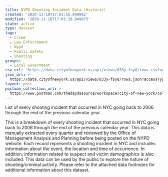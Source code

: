 ```yaml
---
title: NYPD Shooting Incident Data (Historic)
created: '2020-11-10T17:01:16.849062'
modified: '2020-11-10T17:01:16.849073'
state: active
type: dataset
tags:
  - Crime
  - Law Enforcement
  - Nypd
  - Public Safety
  - Shooting
groups:
  - Local Government
csv_url: 'https://data.cityofnewyork.us/api/views/833y-fsy8/rows.csv?accessType=DOWNLOAD'
json_url: >-
  https://data.cityofnewyork.us/api/views/833y-fsy8/rows.json?accessType=DOWNLOAD
layout: post
postman_collection_url: >-
  https://www.postman.com/thedaydasource/workspace/city-of-new-york/collection/15909983-a5bde853-548e-41f4-b534-920537390853
---
```

List of every shooting incident that occurred in NYC going back to 2006 through the end of the previous calendar year.

This is a breakdown of every shooting incident that occurred in NYC going back to 2006 through the end of the previous calendar year. This data is manually extracted every quarter and reviewed by the Office of Management Analysis and Planning before being posted on the NYPD website. Each record represents a shooting incident in NYC and includes information about the event, the location and time of occurrence. In addition, information related to suspect and victim demographics is also included. This data can be used by the public to explore the nature of shooting/criminal activity. Please refer to the attached data footnotes for additional information about this dataset.
